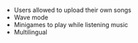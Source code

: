
 - Users allowed to upload their own songs
 - Wave mode
 - Minigames to play while listening music
 - Multilingual